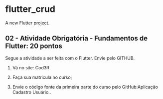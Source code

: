 # flutter_crud

A new Flutter project.

## 02 - Atividade Obrigatória - Fundamentos de Flutter: 20 pontos
Segue a atividade a ser feita com o Flutter. Envie pelo GITHUB.

1) Vá no site: Cod3R

2) Faça sua matricula no curso;

3) Envie o código fonte da primeira parte do curso pelo GitHub:Aplicação Cadastro Usuário..

